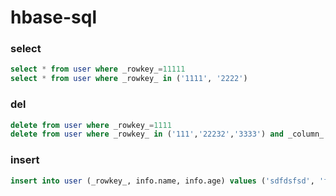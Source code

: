 # hbase-sql


### select

```sql
select * from user where _rowkey_=11111
select * from user where _rowkey_ in ('1111', '2222')
```

### del

```sql
delete from user where _rowkey_=1111
delete from user where _rowkey_ in ('111','22232','3333') and _column_ in ('info.name', 'info.age')
```

### insert

```sql
insert into user (_rowkey_, info.name, info.age) values ('sdfdsfsd', 'fdsfsd', 12)
```

